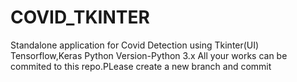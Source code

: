 # COVID_TKINTER
Standalone application for Covid Detection using Tkinter(UI) Tensorflow,Keras
Python Version-Python 3.x
All your works can be commited to this repo.PLease create a new branch and commit

